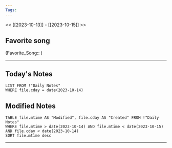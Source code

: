```yaml
---
Tags:
---
```

<< [[2023-10-13]] - [[2023-10-15]] >>
## Favorite song
(Favorite_Song:: )

___
## Today's Notes
```dataview
LIST FROM !"Daily Notes"
WHERE file.cday = date(2023-10-14)
```
## Modified Notes
```dataview
TABLE file.mtime AS "Modified", file.cday AS "Created" FROM !"Daily Notes" 
WHERE file.mtime > date(2023-10-14) AND file.mtime < date(2023-10-15) AND file.cday < date(2023-10-14)
SORT file.mtime desc
```
___

